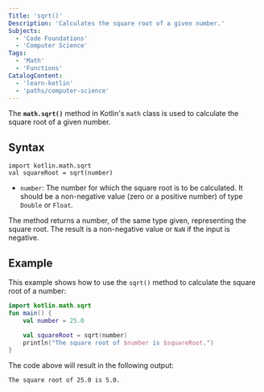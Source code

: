 ```yaml
---
Title: 'sqrt()'
Description: 'Calculates the square root of a given number.'
Subjects:
  - 'Code Foundations'
  - 'Computer Science'
Tags:
  - 'Math'
  - 'Functions'
CatalogContent:
  - 'learn-kotlin'
  - 'paths/computer-science'
---
```


The **`math.sqrt()`** method in Kotlin's `math` class is used to calculate the square root of a given number.

## Syntax

```pseudo
import kotlin.math.sqrt
val squareRoot = sqrt(number)
```

- `number`: The number for which the square root is to be calculated. It should be a non-negative value (zero or a positive number) of type `Double` or `Float`.

The method returns a number, of the same type given, representing the square root. The result is a non-negative value or `NaN` if the input is negative.

## Example

This example shows how to use the `sqrt()` method to calculate the square root of a number:

```kotlin
import kotlin.math.sqrt
fun main() {
    val number = 25.0

    val squareRoot = sqrt(number)
    println("The square root of $number is $squareRoot.")
}
```

The code above will result in the following output:

```shell
The square root of 25.0 is 5.0.
```
